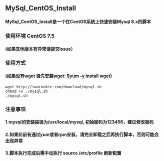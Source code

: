 ## MySql_CentOS_Install

#### MySql_CentOS_Install是一个在CentOS系统上快速安装Mysql 8.x的脚本


### 使用环境 CentOS 7.5 
#### (如果其他版本有异常请提交issue）



### 使用方式 
#### (如果没有wget 请先安装wget: $yum -y install wget)
```
wget http://tworookie.com/download/mysql.sh
chmod +x ./mysql.sh
./mysql.sh
```


### 注意事项
#### 1.mysql的安装路径为/usr/local/mysql, 初始密码为123456，建议修改密码
#### 2.如果此前有通过yum或者rpm安装，请完全卸载之后再执行脚本，否则可能会出现异常
#### 3.脚本执行完成后需手动执行 source /etc/profile 刷新配置
